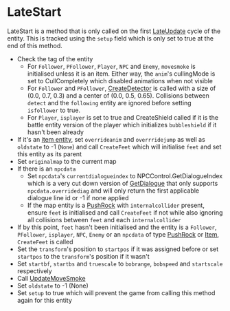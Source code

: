 # LateStart
LateStart is a method that is only called on the first [LateUpdate](../Update%20process/Unity%20events/LateUpdate.md) cycle of the entity. This is tracked using the `setup` field which is only set to true at the end of this method.

* Check the tag of the entity
    * For `Follower`, `PFollower`, `Player`, `NPC` and `Enemy`, `movesmoke` is initialised unless it is an item. Either way, the `anim`'s cullingMode is set to CullCompletely which disabled animations when not visible
    * For `Follower` and `PFollower`, [CreateDetector](../EntityControl%20Methods.md#createdetector) is called with a size of (0.0, 0.7, 0.3) and a center of (0.0, 0.5, 0.65). Collisions between `detect` and the `following` entity are ignored before setting `isfollower` to true.
    * For `Player`, `isplayer` is set to true and CreateShield called if it is the battle entity version of the player which initializes `bubbleshield` if it hasn't been already
* If it's an [item entity](../Item%20entity.md), set `overrideanim` and `overrridejump` as well as `oldstate` to -1 (`None`) and call `CreateFeet` which will initialise `feet` and set this entity as its parent
* Set `originalmap` to the current map
* If there is an `npcdata`
    * Set `npcdata`'s `currentdialogueindex` to NPCControl.GetDialogueIndex which is a very cut down version of [GetDialogue](../../NPCControl/Notable%20methods/GetDialogue.md#getdialogue) that only supports `npcdata.overridediag` and will only return the first applicable dialogue line id or -1 if none applied
    * If the map entity is a [PushRock](../../NPCControl/ObjectTypes/PushRock.md) with `internalcollider` present, ensure `feet` is initialised and call `CreateFeet` if not while also ignoring all collisions between `feet` and each `internalcollider`
* If by this point, `feet` hasn't been initialised and the entity is a `Follower`, `PFollower`, `isplayer`, `NPC`, `Enemy` or an `npcdata` of type [PushRock](../../NPCControl/ObjectTypes/PushRock.md) or [Item](../../NPCControl/ObjectTypes/Item.md), `CreateFeet` is called
* Set the `transform`'s position to `startpos` if it was assigned before or set `startpos` to the `transform`'s position if it wasn't
* Set `startbf`, `startbs` and `truescale` to `bobrange`, `bobspeed` and `startscale` respectively
* Call [UpdateMoveSmoke](../Update%20process/UpdateMoveSmoke.md)
* Set `oldstate` to -1 (None)
* Set `setup` to true which will prevent the game from calling this method again for this entity
